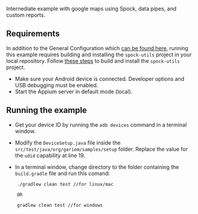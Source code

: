 
Internediate example with google maps using Spock, data pipes, and custom reports.

## Requirements

In addition to the General Configuration which [can be found here](..), running this example requires building and installing the `spock-utils` project in your local repository. Follow [these steps](../../spock-utils#build-with-gradle) to build and install the `spock-utils` project.

- Make sure your Android device is connected. Developer options and USB debugging must be enabled.
- Start the Appium server in default mode (local).

## Running the example

- Get your device ID by running the `adb devices` command in a terminal window.

- Modify the `DeviceSetup.java` file inside the `src/test/java/org/gariem/samples/setup` folder. Replace the value for the `udid` capability at line 19.

- In a terminal window, change directory to the folder containing the `build.gradle` file and run this comand:

```
	./gradlew clean test //for linux/mac
	
	OR
	
	gradlew clean test //for windows
```

